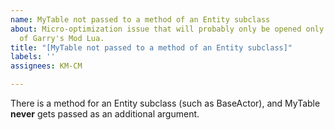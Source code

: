 ```yaml
---
name: MyTable not passed to a method of an Entity subclass
about: Micro-optimization issue that will probably only be opened only by the Gods
  of Garry's Mod Lua.
title: "[MyTable not passed to a method of an Entity subclass]"
labels: ''
assignees: KM-CM

---
```


There is a method for an Entity subclass (such as BaseActor), and MyTable **never** gets passed as an additional argument.
